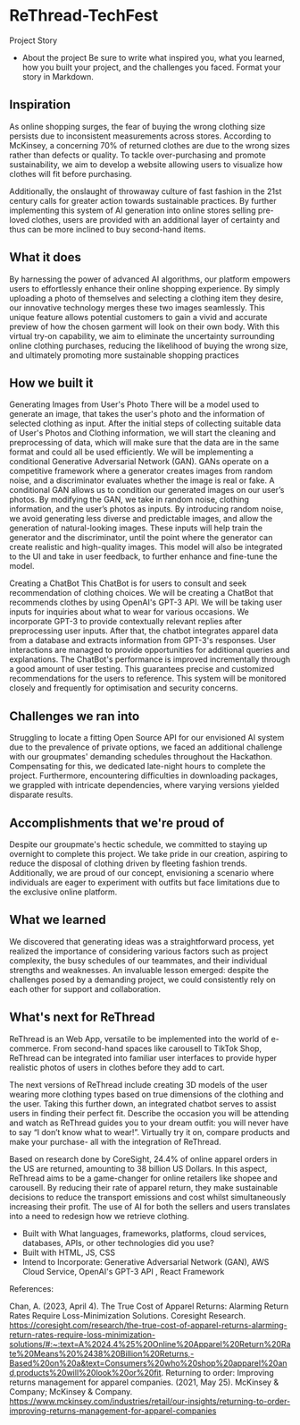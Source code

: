 # ReThread-TechFest

Project Story
* About the project
Be sure to write what inspired you, what you learned, how you built your project, and the challenges you faced. Format your story in Markdown.

## Inspiration
As online shopping surges, the fear of buying the wrong clothing size persists due to inconsistent measurements across stores. According to McKinsey, a concerning 70% of returned clothes are due to the wrong sizes rather than defects or quality. To tackle over-purchasing and promote sustainability, we aim to develop a website allowing users to visualize how clothes will fit before purchasing. 

Additionally, the onslaught of throwaway culture of fast fashion in the 21st century calls for greater action towards sustainable practices. By further implementing this system of AI generation into online stores selling pre-loved clothes, users are provided with an additional layer of certainty and thus can be more inclined to buy second-hand items. 

## What it does
By harnessing the power of advanced AI algorithms, our platform empowers users to effortlessly enhance their online shopping experience. By simply uploading a photo of themselves and selecting a clothing item they desire, our innovative technology merges these two images seamlessly. This unique feature allows potential customers to gain a vivid and accurate preview of how the chosen garment will look on their own body. With this virtual try-on capability, we aim to eliminate the uncertainty surrounding online clothing purchases, reducing the likelihood of buying the wrong size, and ultimately promoting more sustainable shopping practices

## How we built it
Generating Images from User's Photo
There will be a model used to generate an image, that takes the user's photo and the information of selected clothing as input. 
After the initial steps of collecting suitable data of User's Photos and Clothing information, we will start the cleaning and preprocessing of data, which will make sure that the data are in the same format and could all be used efficiently. We will be implementing a conditional Generative Adversarial Network (GAN). GANs operate on a competitive framework where a generator creates images from random noise, and a discriminator evaluates whether the image is real or fake. A conditional GAN allows us to condition our generated images on our user’s photos. By modifying the GAN, we take in random noise, clothing information, and the user’s photos as inputs. By introducing random noise, we avoid generating less diverse and predictable images, and allow the generation of natural-looking images. These inputs will help train the generator and the discriminator, until the point where the generator can create realistic and high-quality images. This model will also be integrated to the UI and take in user feedback, to further enhance and fine-tune the model.

Creating a ChatBot 
This ChatBot is for users to consult and seek recommendation of clothing choices.
We will be creating a ChatBot that recommends clothes by using OpenAI's GPT-3 API. We will be taking user inputs for inquiries about what to wear for various occasions. We incorporate GPT-3 to provide contextually relevant replies after preprocessing user inputs. After that, the chatbot integrates apparel data from a database and extracts information from GPT-3's responses. User interactions are managed to provide opportunities for additional queries and explanations. The ChatBot's performance is improved incrementally through a good amount of user testing. This guarantees precise and customized recommendations for the users to reference. This system will be monitored closely and frequently for optimisation and security concerns.

## Challenges we ran into 
Struggling to locate a fitting Open Source API for our envisioned AI system due to the prevalence of private options, we faced an additional challenge with our groupmates' demanding schedules throughout the Hackathon. Compensating for this, we dedicated late-night hours to complete the project. Furthermore, encountering difficulties in downloading packages, we grappled with intricate dependencies, where varying versions yielded disparate results.

## Accomplishments that we're proud of
Despite our groupmate's hectic schedule, we committed to staying up overnight to complete this project. We take pride in our creation, aspiring to reduce the disposal of clothing driven by fleeting fashion trends. Additionally, we are proud of our concept, envisioning a scenario where individuals are eager to experiment with outfits but face limitations due to the exclusive online platform.

## What we learned
We discovered that generating ideas was a straightforward process, yet realized the importance of considering various factors such as project complexity, the busy schedules of our teammates, and their individual strengths and weaknesses. An invaluable lesson emerged: despite the challenges posed by a demanding project, we could consistently rely on each other for support and collaboration.

## What's next for ReThread 
ReThread is an Web App, versatile to be implemented into the world of e-commerce. From second-hand spaces like carousell to TikTok Shop, ReThread can be integrated into familiar user interfaces to provide hyper realistic photos of users in clothes before they add to cart. 

The next versions of ReThread include creating 3D models of the user wearing more clothing types based on true dimensions of the clothing and the user. Taking this further down, an integrated chatbot serves to assist users in finding their perfect fit. Describe the occasion you will be attending and watch as ReThread guides you to your dream outfit: you will never have to say “I don’t know what to wear!”. Virtually try it on, compare products and make your purchase- all with the integration of ReThread.

Based on research done by CoreSight, 24.4% of online apparel orders in the US are returned, amounting to 38 billion US Dollars. In this aspect, ReThread aims to be a game-changer for online retailers like shopee and carousell. By reducing their rate of apparel return, they make sustainable decisions to reduce the transport emissions and cost whilst simultaneously increasing their profit. The use of AI for both the sellers and users translates into a need to redesign how we retrieve clothing.

* Built with
What languages, frameworks, platforms, cloud services, databases, APIs, or other technologies did you use?
* Built with HTML, JS, CSS
* Intend to Incorporate: Generative Adversarial Network (GAN), AWS Cloud Service, OpenAI's GPT-3 API , React Framework


References:

Chan, A. (2023, April 4). The True Cost of Apparel Returns: Alarming Return Rates Require Loss-Minimization Solutions. Coresight Research. https://coresight.com/research/the-true-cost-of-apparel-returns-alarming-return-rates-require-loss-minimization-solutions/#:~:text=A%2024.4%25%20Online%20Apparel%20Return%20Rate%20Means%20%2438%20Billion%20Returns,-Based%20on%20a&text=Consumers%20who%20shop%20apparel%20and,products%20will%20look%20or%20fit.
‌
Returning to order: Improving returns management for apparel companies. (2021, May 25). McKinsey & Company; McKinsey & Company. https://www.mckinsey.com/industries/retail/our-insights/returning-to-order-improving-returns-management-for-apparel-companies
‌
